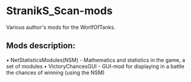 ﻿# StranikS_Scan-mods
Various author's mods for the WorlfOfTanks.

## Mods description:
  • NetStatisticsModules(NSM) - Mathematics and statistics in the game, a set of modules
  • VictoryChancesGUI - GUI-mod for displaying in a battle the chances of winning (using the NSM)